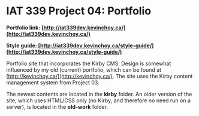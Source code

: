 # IAT 339 Project 04: Portfolio

**Portfolio link: [http://iat339dev.kevinchoy.ca/](http://iat339dev.kevinchoy.ca/)**

**Style guide: [http://iat339dev.kevinchoy.ca/style-guide/](http://iat339dev.kevinchoy.ca/style-guide/)**

Portfolio site that incorporates the Kirby CMS. Design is somewhat influenced by my old (current) portfolio, which can be found at [http://kevinchoy.ca/](http://kevinchoy.ca/). The site uses the Kirby content management system from Project 03.

The newest contents are located in the **kirby** folder. An older version of the site, which uses HTML/CSS only (no Kirby, and therefore no need run on a server), is located in the **old-work** folder.